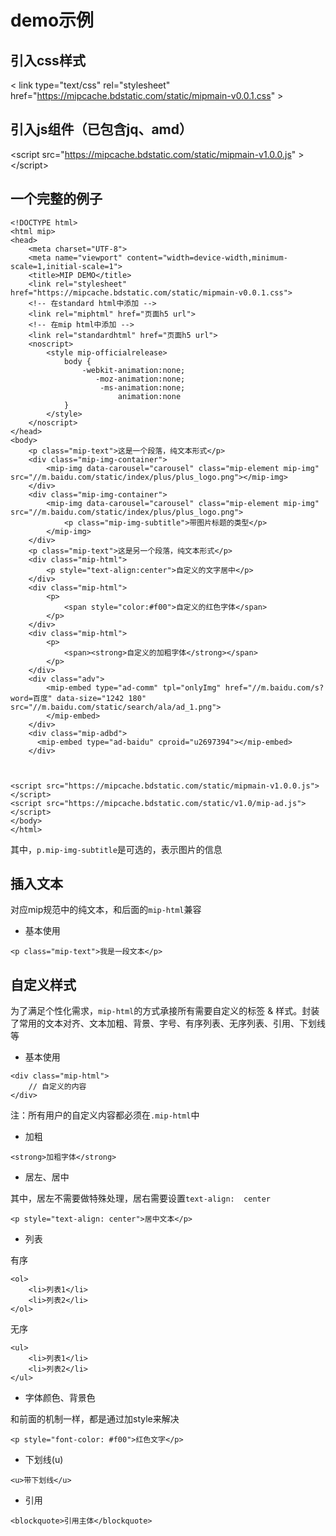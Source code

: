 # demo示例

## 引入css样式

&lt; link type="text/css" rel="stylesheet" href="https://mipcache.bdstatic.com/static/mipmain-v0.0.1.css" &gt;

## 引入js组件（已包含jq、amd）

&lt;script src="https://mipcache.bdstatic.com/static/mipmain-v1.0.0.js" &gt;&lt;/script&gt;

## 一个完整的例子

```
<!DOCTYPE html>
<html mip>
<head>
    <meta charset="UTF-8">
    <meta name="viewport" content="width=device-width,minimum-scale=1,initial-scale=1">
    <title>MIP DEMO</title>
    <link rel="stylesheet" href="https://mipcache.bdstatic.com/static/mipmain-v0.0.1.css">
    <!-- 在standard html中添加 -->
    <link rel="miphtml" href="页面h5 url">
    <!-- 在mip html中添加 -->
    <link rel="standardhtml" href="页面h5 url">
    <noscript>
        <style mip-officialrelease>
            body {
                -webkit-animation:none;
                   -moz-animation:none;
                    -ms-animation:none;
                        animation:none
            }
        </style>
    </noscript>
</head>
<body>
    <p class="mip-text">这是一个段落，纯文本形式</p>
    <div class="mip-img-container">
        <mip-img data-carousel="carousel" class="mip-element mip-img" src="//m.baidu.com/static/index/plus/plus_logo.png"></mip-img>
    </div>
    <div class="mip-img-container">
        <mip-img data-carousel="carousel" class="mip-element mip-img" src="//m.baidu.com/static/index/plus/plus_logo.png">
            <p class="mip-img-subtitle">带图片标题的类型</p>
        </mip-img>
    </div>
    <p class="mip-text">这是另一个段落，纯文本形式</p>
    <div class="mip-html">
        <p style="text-align:center">自定义的文字居中</p>
    </div>
    <div class="mip-html">
        <p>
            <span style="color:#f00">自定义的红色字体</span>
        </p>
    </div>
    <div class="mip-html">
        <p>
            <span><strong>自定义的加粗字体</strong></span>
        </p>
    </div>
    <div class="adv">
        <mip-embed type="ad-comm" tpl="onlyImg" href="//m.baidu.com/s?word=百度" data-size="1242 180" src="//m.baidu.com/static/search/ala/ad_1.png">
        </mip-embed>
    </div>
    <div class="mip-adbd">
      <mip-embed type="ad-baidu" cproid="u2697394"></mip-embed>
    </div>

    

<script src="https://mipcache.bdstatic.com/static/mipmain-v1.0.0.js"></script>
<script src="https://mipcache.bdstatic.com/static/v1.0/mip-ad.js"></script>
</body>
</html>
```

其中，`p.mip-img-subtitle`是可选的，表示图片的信息

## 插入文本

对应mip规范中的纯文本，和后面的`mip-html`兼容

* 基本使用

```
<p class="mip-text">我是一段文本</p>
```

## 自定义样式

为了满足个性化需求，`mip-html`的方式承接所有需要自定义的标签 & 样式。封装了常用的文本对齐、文本加粗、背景、字号、有序列表、无序列表、引用、下划线等

* 基本使用

```
<div class="mip-html">
    // 自定义的内容
</div>
```

注：所有用户的自定义内容都必须在`.mip-html`中

* 加粗

```
<strong>加粗字体</strong>
```

* 居左、居中

其中，居左不需要做特殊处理，居右需要设置`text-align:  center`

```
<p style="text-align: center">居中文本</p>
```

* 列表

有序

```
<ol>
    <li>列表1</li>
    <li>列表2</li>
</ol>
```

无序

```
<ul>
    <li>列表1</li>
    <li>列表2</li>
</ul>
```

* 字体颜色、背景色

和前面的机制一样，都是通过加style来解决

```
<p style="font-color: #f00">红色文字</p>
```

* 下划线(u)

```
<u>带下划线</u>
```

* 引用

```
<blockquote>引用主体</blockquote>
```
